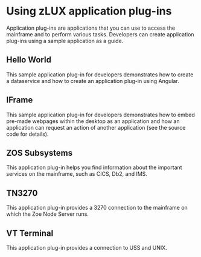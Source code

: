 # Using zLUX application plug-ins

Application plug-ins are applications that you can use to access the mainframe and to perform various tasks. Developers can create application plug-ins using a sample application as a guide. 

## Hello World
This sample application plug-in for developers demonstrates how to create a dataservice and how to create an application plug-in using Angular.

## IFrame
This sample application plug-in for developers demonstrates how to embed pre-made webpages within the desktop as an application and how an application can request an action of another application (see the source code for details).

## ZOS Subsystems
This application plug-in helps you find information about the important services on the mainframe, such as CICS, Db2, and IMS.

## TN3270
This application plug-in provides a 3270 connection to the mainframe on
which the Zoe Node Server runs.

## VT Terminal 
This application plug-in provides a connection to USS and UNIX.

